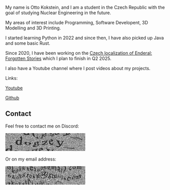 My name is Otto Kokstein, and I am a student in the Czech Republic with the goal of studying Nuclear Engineering in the future.

My areas of interest include Programming, Software Developent, 3D Modelling and 3D Printing.

I started learning Python in 2022 and since then, I have also picked up Java and some basic Rust.

Since 2020, I have been working on the [Czech localization of Enderal: Forgotten Stories](enderal-localization-en.md) which I plan to finish in Q2 2025.

I also have a Youtube channel where I post videos about my projects.

Links:

[Youtube](https://www.youtube.com/@ottokokstein/videos)

[Github](https://github.com/ottokokstein)

## Contact

Feel free to contact me on Discord:

<img src="images/discord.png" alt="Discord username" style="width: 50%;" />

Or on my email address:

<img src="images/email.png" alt="Email address" style="width: 50%;" />
